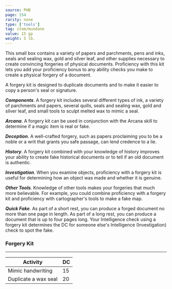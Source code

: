 ```yaml
---
source: PHB
page: 154
rarity: none
type: ['tools']
tag: item/mundane
value: 15 gp
weight: 5 lb.
---
```


This small box contains a variety of papers and parchments, pens and inks, seals and sealing wax, gold and silver leaf, and other supplies necessary to create convincing forgeries of physical documents. Proficiency with this kit lets you add your proficiency bonus to any ability checks you make to create a physical forgery of a document.

A forgery kit is designed to duplicate documents and to make it easier to copy a person's seal or signature.

**_Components_**. A forgery kit includes several different types of ink, a variety of parchments and papers, several quills, seals and sealing wax, gold and silver leaf, and small tools to sculpt melted wax to mimic a seal.

**_Arcana_**. A forgery kit can be used in conjunction with the Arcana skill to determine if a magic item is real or fake.

**_Deception_**. A well-crafted forgery, such as papers proclaiming you to be a noble or a writ that grants you safe passage, can lend credence to a lie.

**_History_**. A forgery kit combined with your knowledge of history improves your ability to create fake historical documents or to tell if an old document is authentic.

**_Investigation_**. When you examine objects, proficiency with a forgery kit is useful for determining how an object was made and whether it is genuine.

**_Other Tools_**. Knowledge of other tools makes your forgeries that much more believable. For example, you could combine proficiency with a forgery kit and proficiency with cartographer's tools to make a fake map.

**_Quick Fake_**. As part of a short rest, you can produce a forged document no more than one page in length. As part of a long rest, you can produce a document that is up to four pages long. Your Intelligence check using a forgery kit determines the DC for someone else's Intelligence (Investigation) check to spot the fake.

### Forgery Kit
---
|Activity|DC|
|-----------|---|
|Mimic handwriting|15|
|Duplicate a wax seal|20|

